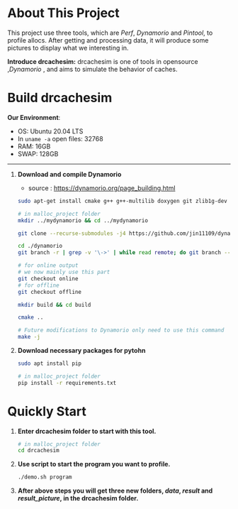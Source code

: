 About This Project
===

This project use three tools, which are *Perf*, *Dynamorio* and *Pintool*, to profile allocs. After getting and processing data, it will produce some pictures to display what we interesting in.

**Introduce drcachesim:** drcachesim is one of tools in opensource ,*Dynamorio* , and aims to simulate the behavior of caches.

Build drcachesim
===


**Our Environment**: 
- OS: Ubuntu 20.04 LTS
- In `uname -a` open files: 32768
- RAM: 16GB
- SWAP: 128GB
----------------------------------------------------------------
1. **Download and compile Dynamorio**
    - source : https://dynamorio.org/page_building.html
    
    ```bash
    sudo apt-get install cmake g++ g++-multilib doxygen git zlib1g-dev libunwind-dev libsnappy-dev liblz4-dev
    
    # in malloc_project folder
    mkdir ../mydynamorio && cd ../mydynamorio
    
    git clone --recurse-submodules -j4 https://github.com/jin11109/dynamorio.git
    
    cd ./dynamorio
    git branch -r | grep -v '\->' | while read remote; do git branch --track "${remote#origin/}" "$remote"; done

    # for online output
    # we now mainly use this part
    git checkout online
    # for offline 
    git checkout offline

    mkdir build && cd build

    cmake ..

    # Future modifications to Dynamorio only need to use this command
    make -j
    ```

2. **Download necessary packages for pytohn**
    ```bash
    sudo apt install pip
    
    # in malloc_project folder
    pip install -r requirements.txt
    ```

Quickly Start
===
1. **Enter drcachesim folder to start with this tool.**
    ```bash
    # in malloc_project folder
    cd drcachesim
    ```
2. **Use script to start the program you want to profile.**
    ```bash
    ./demo.sh program
    ```
3. **After above steps you will get three new folders, *data*, *result* and *result_picture*, in the drcachesim folder.**